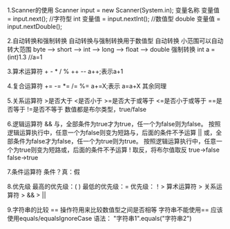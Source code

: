 1.Scanner的使用
Scanner input = new Scanner(System.in);
变量名称 变量值 = input.next();          //字符型
int 变量值 = input.nextInt();          //数值型
double 变量值 = input.nextDouble();


2.自动转换和强制转换
  自动转换与强制转换用于数值型
  自动转换  小范围可以自动转大范围
byte -->  short -->  int  -->  long  -->  float  -->  double
  强制转换
int a = (int)1.3  //a=1

3.算术运算符
\+ \- \* / %  ++ --
a++;表示a+1

4.复合运算符
+= -= *= /= %=
a+=X;表示 a=a+X     其余同理

5.关系运算符
\>是否大于  <是否小于  >=是否大于或等于  <=是否小于或等于  ==是否等于  !=是否不等于
数值都是布尔类型，true/false

6.逻辑运算符
&&  与，全部条件为true才为true，任一个为false则为false。
按照逻辑运算执行中，任意一个为false则变为短路与，后面的条件不予运算
||  或，全部条件为false才为false，任一个为true则为true。
按照逻辑运算执行中，任意一个为true则变为短路或，后面的条件不予运算
!   取反，将布尔值取反  true->false  false->true

7.条件运算符
条件？真：假

8.优先级
最高的优先级：( )
最低的优先级：=
优先级：！> 算术运算符 > 关系运算符 > && > ||

9.字符串的比较
== 操作符用来比较数值型之间是否相等
字符串不能使用==  应该使用equals/equalsIgnoreCase
语法：
"字符串1".equals("字符串2")